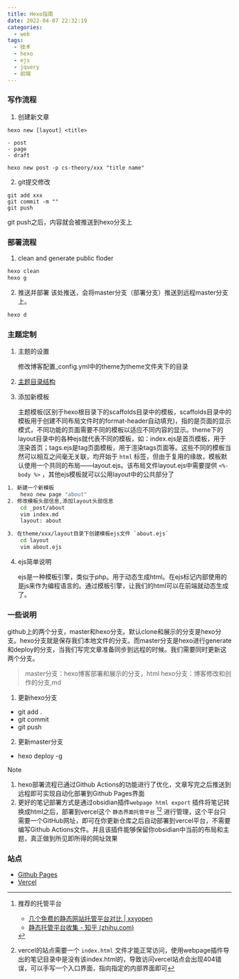 ```yaml
---
title: Hexo指南
date: 2022-04-07 22:32:19
categories:
  - web
tags:
  - 技术
  - hexo
  - ejs
  - jquery
  - 前端
---
```




### 写作流程

1. 创建新文章

```shell
hexo new [layout] <title>

- post
- page
- draft

hexo new post -p cs-theory/xxx "title name"
```

2. git提交修改

```shell
git add xxx
git commit -m ""
git push
```
git push之后，内容就会被推送到hexo分支上

### 部署流程

1. clean and generate public floder
```bash
hexo clean
hexo g
```

2. 推送并部署
该处推送，会将master分支（部署分支）推送到远程master分支上。
```bash
hexo d
```

### 主题定制

1. 主题的设置

	修改博客配置\_config.yml中的theme为theme文件夹下的目录

2. [主题目录结构](https://hexo.io/zh-cn/docs/themes)

3. 添加新模板

	主题模板(区别于hexo根目录下的scaffolds目录中的模板，scaffolds目录中的模板用于创建不同布局文件时的format-header自动填充)，指的是页面的显示模式，不同功能的页面需要不同的模板以适应不同内容的显示。theme下的layout目录中的各种ejs就代表不同的模板，如：index.ejs是首页模板，用于渲染首页；tags.ejs是tag页面模板，用于渲染tags页面等。这些不同的模板当然可以相互之间毫无关联，均开始于 `html` 标签，但由于复用的缘故，模板默认使用一个共同的布局——layout.ejs。该布局文件layout.ejs中需要提供 `<%- body %>` ，其他ejs模板就可以公用layout中的公共部分了


```bash
1. 新建一个新模板
	hexo new page "about"
2. 修改模板头部信息,添加layout头部信息
	cd _post/about
	vim index.md
	layout: about

3. 在theme/xxx/layout目录下创建模板ejs文件 `about.ejs`
	cd layout
	vim about.ejs
```

4. ejs简单说明

	ejs是一种模板引擎，类似于php。用于动态生成html。在ejs标记内部使用的是js来作为编程语言的。通过模板引擎，让我们的html可以在前端就动态生成了。

### 一些说明

github上的两个分支，master和hexo分支。默认clone和展示的分支是hexo分支。hexo分支就是保存我们本地文件的分支。而master分支是hexo进行generate和deploy的分支，当我们写完文章准备同步到远程的时候。我们需要同时更新这两个分支。

> master分支：hexo博客部署和展示的分支，html
> hexo分支：博客修改和创作的分支,md
> 

1. 更新hexo分支

- git add .
- git commit
- git push

2. 更新master分支

- hexo deploy -g


> [!NOTE]
> 
> 1. hexo部署流程已通过Github Actions的功能进行了优化，文章写完之后推送到远程即可实现自动化部署到Github Pages界面
> 2. 更好的笔记部署方式是通过obsidian插件`webpage html export` 插件将笔记转换成html之后，部署到vercel这个 `静态界面托管平台` [^1][^2] 进行管理，这个平台只需要一个GitHub网址，即可在你更新仓库之后自动部署到vercel平台，不需要编写Github Actions文件。并且该插件能够保留你obsidian中当前的布局和主题，真正做到所见即所得的网址效果



### 站点

- [Github Pages](https://github.com/arashrun.github.io)
- [Vercel](https://arashrun.vercel.app)



[^1]: 推荐的托管平台
	- [几个免费的静态网站托管平台对比 | xxyopen](https://www.xxyopen.com/2022/07/19/tools/pages_host.html)
	- [静态托管平台收集 - 知乎 (zhihu.com)](https://zhuanlan.zhihu.com/p/180152636)


[^2]: vercel的站点需要一个 `index.html` 文件才能正常访问，使用webpage插件导出的笔记目录中是没有该index.html的，导致访问vercel站点会出现404错误，可以手写一个入口界面，指向指定的内部界面即可